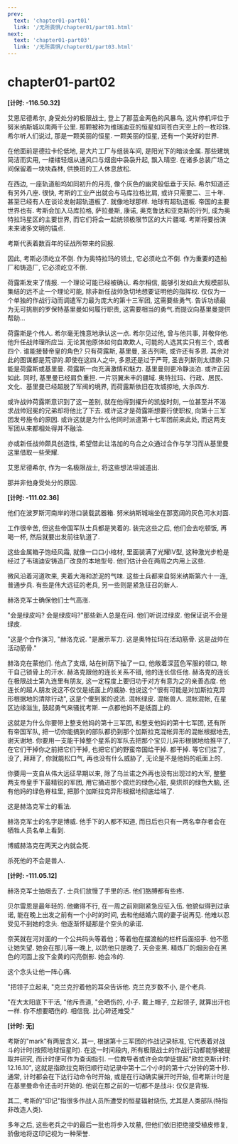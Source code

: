 ```yaml
---
prev:
  text: 'chapter01-part01'
  link: '/无所畏惧/chapter01/part01.html'
next:
  text: 'chapter01-part03'
  link: '/无所畏惧/chapter01/part03.html'
---
```


# chapter01-part02

**[计时: -116.50.32]**

艾恩尼德希尔, 身受处分的极限战士, 登上了那蓝金两色的风暴鸟, 这片停机坪位于努米纳斯城以南两千公里. 那颗被称为维瑞迪亚的恒星如同苍白天空上的一枚珍珠. 希尔听人们说过, 那是一颗美丽的恒星. 一颗美丽的恒星, 还有一个美好的世界.

在他面前是德拉卡伦低地, 是大片工厂与组装车间, 是阳光下的暗淡金属. 那些建筑简洁而实用, 一缕缕轻烟从通风口与烟囱中袅袅升起, 飘入晴空. 在诸多总装广场之间保留着一块块森林, 供换班的工人休息放松.

在西边, 一座轨道船坞如同初升的月亮, 像个灰色的幽灵般低垂于天际. 希尔知道还有另外八座. 很快, 考斯的工业产出就会与马库拉格比肩, 或许只需要二、三十年. 甚至已经有人在谈论发射超轨道板了. 就像地球那样. 地球有超轨道板. 帝国的主要世界也有. 考斯会加入马库拉格, 萨拉曼斯, 康诺, 奥克鲁达和亚克斯的行列, 成为奥特拉玛星区的主要世界, 而它们将会一起统领极限节区的大片疆域. 考斯将要扮演未来诸多文明的锚点.

考斯代表着数百年的征战所带来的回报.

因此, 考斯必须屹立不倒. 作为奥特拉玛的领土, 它必须屹立不倒. 作为重要的造船厂和铸造厂, 它必须屹立不倒.

荷露斯发来了情报. 一个理论可能已经被确认. 希尔相信, 能够引发如此大规模部队集结的远不止一个理论可能, 除非新任战帅急切地想要证明他的指挥权. 仅仅为一个单独的作战行动而调遣军力最为庞大的第十三军团, 这需要些勇气. 告诉功绩最为无可挑剔的罗保特基里曼如何履行职责, 这需要相当的勇气.而提议向基里曼提供帮助…

荷露斯是个伟人. 希尔毫无愧意地承认这一点. 希尔见过他, 曾与他共事, 并敬仰他. 他升任战帅理所应当. 无论其他原体如何自欺欺人, 可能的人选其实只有三个, 或者四个. 谁能接替帝皇的角色? 只有荷露斯, 基里曼, 圣吉列斯, 或许还有多恩. 其余对此的图谋都是荒谬的.即使在这四人之中, 多恩还是过于严苛, 圣吉列斯则太缥缈.只能是荷露斯或基里曼. 荷露斯一向充满激情和魅力. 基里曼则更冷静淡泊. 或许正因如此. 同时, 基里曼已经肩负重担. 一片羽翼未丰的疆域. 奥特拉玛、行政、居民、文化、基里曼已经超脱了军阀的境界, 而荷露斯依旧在攻城掠地, 大杀四方.

或许战帅荷露斯意识到了这一差别, 就在他得到擢升的凯旋时刻, 一位甚至并不渴求战帅冠冕的兄弟却将他比了下去. 或许这才是荷露斯想要行使职权, 向第十三军团发号施令的原因. 或许这就是为什么他同时派遣第十七军团前来此处, 而这两支军团从来都相处得并不融洽.

亦或新任战帅颇具创造性, 希望借此让洛加的乌合之众通过合作与学习而从基里曼这里借取一些荣耀.

艾恩尼德希尔, 作为一名极限战士, 将这些想法坦诚道出.

那并非他身受处分的原因.

**[计时: -111.02.36]**

他们在波罗斯河南岸的港口装载武器箱. 努米纳斯城端坐在那宽阔的灰色河水对面.

工作很辛苦, 但这些帝国军队士兵都是笑着的. 装完这些之后, 他们会去吃顿饭, 再喝一杯, 然后就要出发前往轨道了.

这些金属箱子饱经风霜, 就像一口口小棺材, 里面装满了光耀IV型, 这种激光步枪是经过了韦瑞迪安铸造厂改良的本地型号. 他们估计会在两周之内用上这些.

微风沿着河道吹来, 夹着大海和淤泥的气味. 这些士兵都来自努米纳斯第六十一连, 普通步兵. 有些是伟大远征的老兵, 另一些则是紧急征召的新人.

赫洛克军士确保他们士气高涨.

"会是绿皮吗? 会是绿皮吗?"那些新人总是在问. 他们听说过绿皮. 他保证说不会是绿皮.

"这是个合作演习, "赫洛克说. "是展示军力. 这是奥特拉玛在活动筋骨. 这是战帅在活动筋骨."

赫洛克在蒙他们. 他点了支烟, 站在树荫下抽了一口, 他敞着深蓝色军服的领口, 晾干自己锁骨上的汗水. 赫洛克跟他的连长关系不错, 他的连长信任他. 赫洛克的连长在极限战士第九连里有朋友, 这一定程度上要归功于对方有意为之的亲善态度. 他连长的超人朋友说这不仅仅是纸面上的威胁. 他说这个"很有可能是对加斯拉克异形根据地的清除行动", 这是个傻到家的说法. 混帐绿皮. 混帐兽人. 混帐混帐, 在星区边缘滋生, 鼓起勇气来骚扰考斯. 一点都他妈不是纸面上的.

这就是为什么你要带上整支他妈的第十三军团, 和整支他妈的第十七军团, 还有所有帝国军队, 把一切你能搞到的部队都扔到那个加斯拉克混帐异形的混帐根据地去, 谢天谢地. 你要用一支能干掉整个星系的军队去把那个宝贝儿异形根据地给推平了, 在它们干掉你之前把它们干掉, 也把它们的野蛮帝国给干掉. 都干掉. 等它们挂了, 没了, 拜拜了, 你就能松口气, 再也没有什么威胁了, 无论是不是他妈的纸面上的.

你要用一支自从伟大远征早期以来, 除了乌兰诺之外再也没有出现过的大军, 整整两支帝皇手下最精锐的军团, 用它捅进那个腐烂的绿色心脏, 臭烘烘的绿色大脑, 还有他妈的绿色脊柱里, 把那个加斯拉克异形根据地彻底给端了.

这是赫洛克军士的看法.

赫洛克军士的名字是博威. 他手下的人都不知道, 而日后也只有一两名幸存者会在牺牲人员名单上看到.

博威赫洛克在两天之内就会死.

杀死他的不会是兽人.

**[计时: -111.05.12]**

赫洛克军士抽烟去了. 士兵们放慢了手里的活. 他们胳膊都有些疼.

贝尔雷恩是最年轻的. 他嫩得不行, 在一周之前刚刚紧急应征入伍. 他貌似得到过承诺, 能在晚上出发之前有一个小时的时间, 去和他结婚六周的妻子说再见. 他难以忍受见不到她的念头. 他逐渐怀疑那是个空头的承诺.

奈芙就在河对面的一个公共码头等着他；等着他在摆渡船的栏杆后面招手. 他不愿让她失望. 她会在那儿等一晚上, 以防他只是晚了. 天会变黑. 精炼厂的烟囱会在黑色的河面上投下金黄的闪亮倒影. 她会冷的.

这个念头让他一阵心痛.

"把领子立起来, "克兰克拧着他的耳朵告诉他. 克兰克岁数不小, 是个老兵.

"在大太阳底下干活, "他斥责道, "会晒伤的, 小子. 戴上帽子, 立起领子, 就算出汗也一样. 你不想要晒伤的. 相信我. 比心碎还难受."

**[计时: 无]**

考斯的"mark"有两层含义. 其一, 根据第十三军团的作战记录标准, 它代表着对战斗的计时(按照地球恒星时). 在这一时间段内, 所有极限战士的作战行动都能够被提取并研究, 而计时便可作为查询指引. 一位教导者或许会向学徒提起"欧拉克斯计时: 12.16.10", 这就是指欧拉克斯归顺行动记录中第十二个小时的第十六分钟的第十秒. 通常, 计时都会在下达行动命令时开始, 或是在行动确实展开时开始, 但考斯计时是在基里曼命令还击时开始的. 他说在那之前的一切都不是战斗: 仅仅是背叛.

其二, 考斯的"印记"指很多作战人员所遭受的恒星辐射烧伤, 尤其是人类部队(特指非改造人类).

多年之后, 这些老兵之中的最后一批也将步入坟墓, 但他们依旧拒绝接受植皮修复, 骄傲地将这印记视为一种荣誉.
